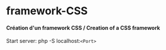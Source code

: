 # framework-CSS
#### Création d'un framework CSS / Creation of a CSS framework

Start server: php -S localhost:```<Port>```
